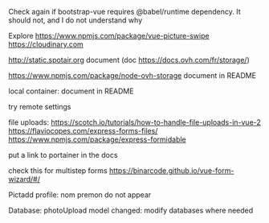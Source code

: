 Check again if bootstrap-vue requires @babel/runtime dependency. It should not, and I do not understand why

Explore https://www.npmjs.com/package/vue-picture-swipe
https://cloudinary.com

http://static.spotair.org
	document
	(doc https://docs.ovh.com/fr/storage/)


https://www.npmjs.com/package/node-ovh-storage
	document in README

local container:
	document in README
	
try remote settings

file uploads:
	https://scotch.io/tutorials/how-to-handle-file-uploads-in-vue-2
	https://flaviocopes.com/express-forms-files/
	https://www.npmjs.com/package/express-formidable
	
put a link to portainer in the docs

check this for multistep forms
	https://binarcode.github.io/vue-form-wizard/#/
	
Pictadd profile: nom premon do not appear

Database: photoUpload model changed: modify databases where needed


